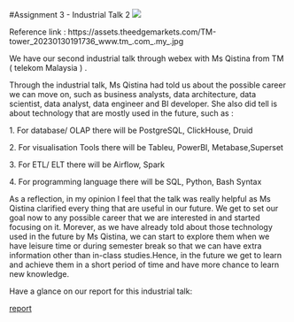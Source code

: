 #Assignment 3 - Industrial Talk 2
<img src = https://github.com/miqbaltariq/SECP1513/assets/148403179/6e0ad600-fae9-4e01-a9aa-ba5572cabcf7 >
<p>Reference link : https://assets.theedgemarkets.com/TM-tower_20230130191736_www.tm_.com_.my_.jpg<p/>
<p>We have our second industrial talk through webex with Ms Qistina from TM ( telekom Malaysia ) . </p>
<p>Through the industrial talk, Ms Qistina had told us about the possible career we can move on, such as business analysts, data architecture, data scientist, data analyst, data engineer and BI developer. She also did tell is about technology that are mostly used in the future, such as :
<p>1. For database/ OLAP there will be PostgreSQL, ClickHouse, Druid <p/>
<p>2. For visualisation Tools there will be Tableu, PowerBI, Metabase,Superset</p>
 <p>3. For ETL/ ELT there will be Airflow, Spark</p>
 <p>4. For programming language there will be SQL, Python, Bash Syntax </p>
 <p>As a reflection, in my opinion I feel that the talk was really helpful as Ms Qistina clarified every thing that are useful in our future. We get to set our goal now to any possible career that we are interested in and started focusing on it. Morever, as we have already told about those technology used in the future by Ms Qistina, we can start to explore them when we have leisure time or during semester break so that we can have extra information other than in-class studies.Hence, in the future we get to learn and achieve them in a short period of time and have more chance to learn new knowledge.</p>

<p>Have a glance on our report for this industrial talk:</p>

<a href = "https://drive.google.com/file/d/1uERvJ_5EBWmVDh80mfBHqmNQeuh2D68b/view?usp=sharing)https://drive.google.com/file/d/1uERvJ_5EBWmVDh80mfBHqmNQeuh2D68b/view?usp=sharing" > report</a>

